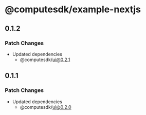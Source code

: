 # @computesdk/example-nextjs

## 0.1.2

### Patch Changes

- Updated dependencies
  - @computesdk/ui@0.2.1

## 0.1.1

### Patch Changes

- Updated dependencies
  - @computesdk/ui@0.2.0
